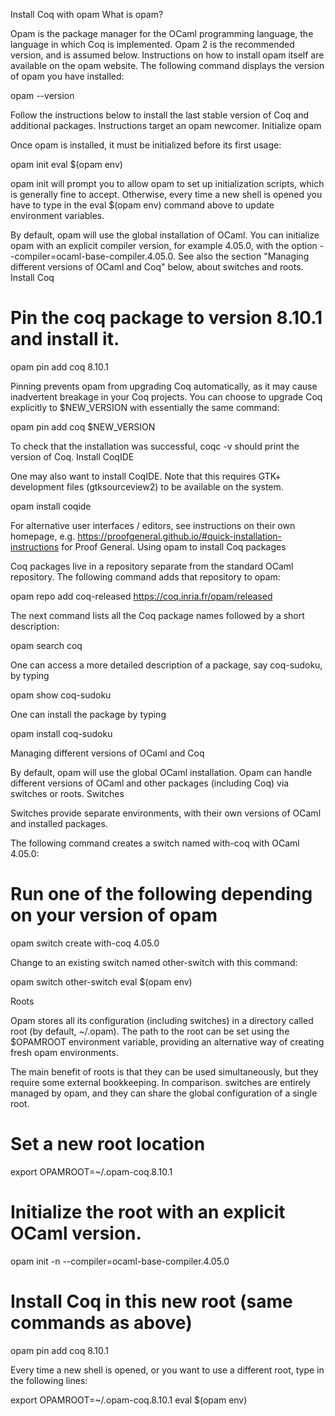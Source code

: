 Install Coq with opam
What is opam?

Opam is the package manager for the OCaml programming language, the language in which Coq is implemented. Opam 2 is the recommended version, and is assumed below. Instructions on how to install opam itself are available on the opam website. The following command displays the version of opam you have installed:

opam --version

Follow the instructions below to install the last stable version of Coq and additional packages. Instructions target an opam newcomer.
Initialize opam

Once opam is installed, it must be initialized before its first usage:

opam init
eval $(opam env)

opam init will prompt you to allow opam to set up initialization scripts, which is generally fine to accept. Otherwise, every time a new shell is opened you have to type in the eval $(opam env) command above to update environment variables.

By default, opam will use the global installation of OCaml. You can initialize opam with an explicit compiler version, for example 4.05.0, with the option --compiler=ocaml-base-compiler.4.05.0. See also the section "Managing different versions of OCaml and Coq" below, about switches and roots.
Install Coq

# Pin the coq package to version 8.10.1 and install it.
opam pin add coq 8.10.1

Pinning prevents opam from upgrading Coq automatically, as it may cause inadvertent breakage in your Coq projects. You can choose to upgrade Coq explicitly to $NEW_VERSION with essentially the same command:

opam pin add coq $NEW_VERSION

To check that the installation was successful, coqc -v should print the version of Coq.
Install CoqIDE

One may also want to install CoqIDE. Note that this requires GTK+ development files (gtksourceview2) to be available on the system.

opam install coqide

For alternative user interfaces / editors, see instructions on their own homepage, e.g. https://proofgeneral.github.io/#quick-installation-instructions for Proof General.
Using opam to install Coq packages

Coq packages live in a repository separate from the standard OCaml repository. The following command adds that repository to opam:

opam repo add coq-released https://coq.inria.fr/opam/released

The next command lists all the Coq package names followed by a short description:

opam search coq

One can access a more detailed description of a package, say coq-sudoku, by typing

opam show coq-sudoku

One can install the package by typing

opam install coq-sudoku

Managing different versions of OCaml and Coq

By default, opam will use the global OCaml installation. Opam can handle different versions of OCaml and other packages (including Coq) via switches or roots.
Switches

Switches provide separate environments, with their own versions of OCaml and installed packages.

The following command creates a switch named with-coq with OCaml 4.05.0:

# Run one of the following depending on your version of opam
opam switch create with-coq 4.05.0

Change to an existing switch named other-switch with this command:

opam switch other-switch
eval $(opam env)

Roots

Opam stores all its configuration (including switches) in a directory called root (by default, ~/.opam). The path to the root can be set using the $OPAMROOT environment variable, providing an alternative way of creating fresh opam environments.

The main benefit of roots is that they can be used simultaneously, but they require some external bookkeeping. In comparison. switches are entirely managed by opam, and they can share the global configuration of a single root.

# Set a new root location
export OPAMROOT=~/.opam-coq.8.10.1

# Initialize the root with an explicit OCaml version.

opam init -n --compiler=ocaml-base-compiler.4.05.0

# Install Coq in this new root (same commands as above)
opam pin add coq 8.10.1

Every time a new shell is opened, or you want to use a different root, type in the following lines:

export OPAMROOT=~/.opam-coq.8.10.1
eval $(opam env)

